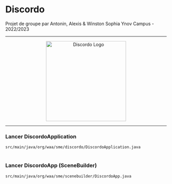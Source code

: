 # Discordo 

Projet de groupe par Antonin, Alexis & Winston
Sophia Ynov Campus - 2022/2023

---

<p align="center">
    <img width="250" src="https://user-images.githubusercontent.com/44778297/207840171-f2933d9b-5586-4861-bcc1-f0cfb837f40f.png" alt="Discordo Logo">
</p>

---
<h3><b>Lancer DiscordoApplication</b></h3>
<code>src/main/java/org/waa/sme/discordo/DiscordoApplication.java</code>
<br><br>
<h3><b>Lancer DiscordoApp</b> (SceneBuilder)</h3>
<code>src/main/java/org/waa/sme/scenebuilder/DiscordoApp.java</code>


